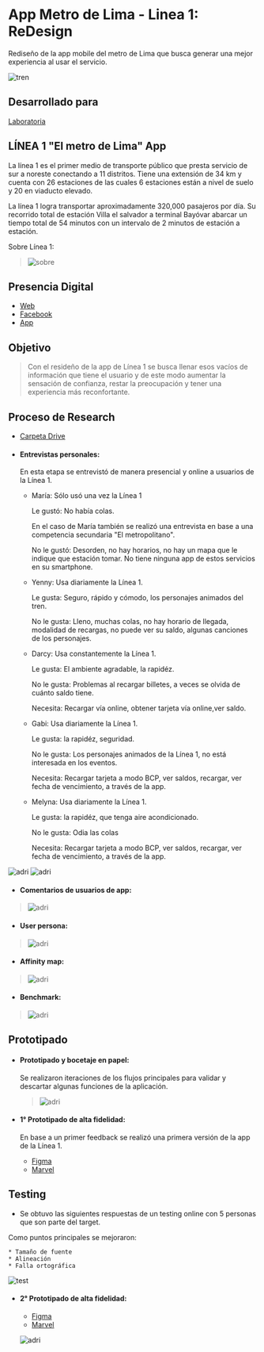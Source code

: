# App Metro de Lima - Linea 1: ReDesign
Rediseño de la app mobile del metro de Lima que busca generar una mejor experiencia al usar el servicio.

![tren](https://user-images.githubusercontent.com/32288883/37802166-4bbc3e1e-2df7-11e8-9ac0-f85f88eb1f73.jpeg)

## Desarrollado para
[Laboratoria](http://laboratoria.la)

## LÍNEA 1 "El metro de Lima" App
La línea 1 es el primer medio de transporte público que presta servicio de sur a noreste conectando a 11 distritos. Tiene una extensión de 34 km y cuenta con 26 estaciones de las cuales 6 estaciones están a nivel de suelo y 20 en viaducto elevado.

La línea 1 logra transportar aproximadamente 320,000 pasajeros por día. Su recorrido total de estación Villa el salvador a terminal Bayóvar abarcar un tiempo total de 54 minutos con un intervalo de 2 minutos de estación a estación.

Sobre Línea 1:
>![sobre](assets/images/misionlinea.png)


## Presencia Digital
* [Web](http://www.lineauno.pe/)
* [Facebook](https://www.facebook.com/Lineauno.pe/)
* [App](https://play.google.com/store/apps/details?id=com.baellaconsulting.linea1&hl=es_419)

## Objetivo

> Con el resideño de la app de Línea 1 se busca llenar esos vacíos de información que tiene el usuario y de este modo aumentar la sensación de confianza, restar la preocupación y tener una experiencia más reconfortante.

## Proceso de Research
* [Carpeta Drive](https://drive.google.com/drive/folders/1VHImbEPByk5wW5BU0M8YDeLLvrEYEiLG?usp=sharing)
* #### Entrevistas personales:
  En esta etapa se entrevistó de manera presencial y online a usuarios de la Línea 1.

    * María:
      Sólo usó una vez la Línea 1

        Le gustó: No había colas.

        En el caso de María también se realizó una entrevista en base a una competencia secundaria "El metropolitano".

        No le gustó: Desorden, no hay horarios, no hay un mapa que le indique que estación tomar. No tiene ninguna app de estos servicios en su smartphone.

    * Yenny: Usa diariamente la Línea 1.

        Le gusta: Seguro, rápido y cómodo, los personajes animados del tren.

        No le gusta: Lleno, muchas colas, no hay horario de llegada, modalidad de recargas, no puede ver su saldo, algunas canciones de los personajes.

    * Darcy: Usa constantemente la Línea 1.

        Le gusta: El ambiente agradable, la rapidéz.

        No le gusta: Problemas al recargar billetes, a veces se olvida de cuánto saldo tiene.

        Necesita: Recargar vía online, obtener tarjeta vía online,ver saldo.

    * Gabi: Usa diariamente la Línea 1.

        Le gusta: la rapidéz, seguridad.

        No le gusta: Los personajes animados de la Línea 1, no está interesada en los eventos.

        Necesita: Recargar tarjeta a modo BCP, ver saldos, recargar, ver fecha de vencimiento, a través de la app.

    * Melyna: Usa diariamente la Línea 1.

        Le gusta: la rapidéz, que tenga aire acondicionado.

        No le gusta: Odia las colas

        Necesita: Recargar tarjeta a modo BCP, ver saldos, recargar, ver fecha de vencimiento, a través de la app.

![adri](assets/images/entrevistasonline.jpg)
![adri](assets/images/entrevistas.jpg)


* #### Comentarios de usuarios de app:
>![adri](assets/images/comentarios.png)

* #### User persona:
>![adri](assets/images/Untitled.jpg)

* #### Affinity map:
>![adri](assets/images/affinity.jpg)

* #### Benchmark:
>![adri](assets/images/benchmarkkk.jpg)

## Prototipado
* #### Prototipado y bocetaje en papel:
  Se realizaron iteraciones de los flujos principales para validar y descartar algunas funciones de la aplicación.
  >![adri](assets/images/PAPELPROTO.jpg)

* #### 1° Prototipado de alta fidelidad:
  En base a un primer feedback se realizó una primera versión de la app de la Línea 1.
  * [Figma](https://www.figma.com/file/XFGbyH2WeNDxuxQMGaMJjX6n/LINE-1)
  * [Marvel](https://marvelapp.com/3b224eh/screen/40073917)

## Testing
  * Se obtuvo las siguientes respuestas de un testing online con 5 personas que son parte del target.

  Como puntos principales se mejoraron:

    * Tamaño de fuente
    * Alineación
    * Falla ortográfica


  ![test](assets/images/test.jpg)

* #### 2° Prototipado de alta fidelidad:
  * [Figma](https://www.figma.com/file/Es1ceGtwZzI1yWbegtLqVD/LINE-1-Copy)
  * [Marvel](https://marvelapp.com/64944h1/screen/40080783)


  ![adri](assets/images/mockup.jpeg)

